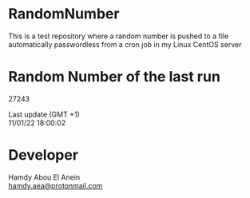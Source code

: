 # RandomNumber    
This is a test repository where a random number is pushed to a file automatically passwordless from a cron job in my Linux CentOS server    
# Random Number of the last run   
27243
      
Last update (GMT +1)    
11/01/22 18:00:02
# Developer    
Hamdy Abou El Anein   
hamdy.aea@protonmail.com
